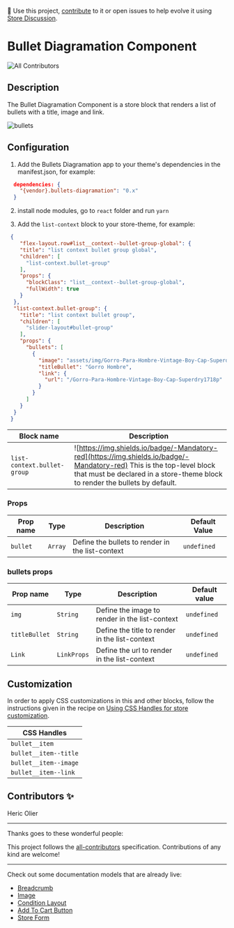 📢 Use this project, [contribute](https://github.com/{OrganizationName}/{AppName}) to it or open issues to help evolve it using [Store Discussion](https://github.com/vtex-apps/store-discussion).

# Bullet Diagramation Component

<!-- DOCS-IGNORE:start -->
<!-- ALL-CONTRIBUTORS-BADGE:START - Do not remove or modify this section -->
![All Contributors](https://img.shields.io/badge/all_contributors-1-orange.svg?style=flat-square)
<!-- ALL-CONTRIBUTORS-BADGE:END -->
<!-- DOCS-IGNORE:end -->

## Description

The Bullet Diagramation Component is a store block that renders a list of bullets with a title, image and link.

![bullets](https://i.imgur.com/H3YzyAk.gif)

## Configuration 

1.  Add the Bullets Diagramation app to your theme's dependencies in the manifest.json, for example:

```json
  dependencies: {
    "{vendor}.bullets-diagramation": "0.x"
  }
 ```

 2. install node modules, go to `react` folder and run `yarn`
 
 3. Add the `list-context` block to your store-theme, for example:
```json
 {
    "flex-layout.row#list__context--bullet-group-global": {
    "title": "list context bullet group global",
    "children": [
      "list-context.bullet-group"
    ],
    "props": {
      "blockClass": "list__context--bullet-group-global",
      "fullWidth": true
    }
  },
  "list-context.bullet-group": {
    "title": "list context bullet group",
    "children": [
      "slider-layout#bullet-group"
    ],
    "props": {
      "bullets": [
        {
          "image": "assets/img/Gorro-Para-Hombre-Vintage-Boy-Cap-Superdry1718.webp",
          "titleBullet": "Gorro Hombre",
          "link": {
            "url": "/Gorro-Para-Hombre-Vintage-Boy-Cap-Superdry1718p"
          }
        }
      ]
    }
  }
 }
   ```

 Block name     | Description                                      |
| -------------- | ----------------------------------------------- |
| `list-context.bullet-group` | ![https://img.shields.io/badge/-Mandatory-red](https://img.shields.io/badge/-Mandatory-red)  This is the top-level block that must be declared in a store-theme block to render the bullets by default.   |

### Props

| Prop name    | Type            | Description    | Default Value                                                     |
| ------------ | --------------- | --------------------------------------------------------------------- | ---------- | 
| `bullet`        | `Array`       | Define the bullets to render in the list-context       | `undefined`              |


### bullets props

| Prop name    | Type            | Description    | Default value                                                                                                                               |
| ------------ | --------------- | --------------------------------------------------------------------- | ---------- | 
| `img`        | `String`       | Define the image to render in the list-context       | `undefined`              |
| `titleBullet`        | `String`       | Define the title to render in the list-context       | `undefined`              |
| `Link`        | `LinkProps`       |  Define the url to render in the list-context       | `undefined`              |


## Customization

In order to apply CSS customizations in this and other blocks, follow the instructions given in the recipe on [Using CSS Handles for store customization](https://vtex.io/docs/recipes/style/using-css-handles-for-store-customization).

| CSS Handles |
| ----------- | 
| `bullet__item` | 
| `bullet__item--title` | 
| `bullet__item--image` | 
| `bullet__item--link` | 

<!-- DOCS-IGNORE:start -->

## Contributors ✨

Heric Olier

---

Thanks goes to these wonderful people:

<!-- ALL-CONTRIBUTORS-LIST:START - Do not remove or modify this section -->
<!-- prettier-ignore-start -->
<!-- markdownlint-disable -->
<!-- markdownlint-enable -->
<!-- prettier-ignore-end -->
<!-- ALL-CONTRIBUTORS-LIST:END -->

This project follows the [all-contributors](https://github.com/all-contributors/all-contributors) specification. Contributions of any kind are welcome!

<!-- DOCS-IGNORE:end -->

---- 

Check out some documentation models that are already live: 
- [Breadcrumb](https://github.com/vtex-apps/breadcrumb)
- [Image](https://vtex.io/docs/components/general/vtex.store-components/image)
- [Condition Layout](https://vtex.io/docs/components/all/vtex.condition-layout@1.1.6/)
- [Add To Cart Button](https://vtex.io/docs/components/content-blocks/vtex.add-to-cart-button@0.9.0/)
- [Store Form](https://vtex.io/docs/components/all/vtex.store-form@0.3.4/)
